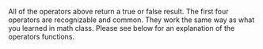 All of the operators above return a true or false result. The first four operators are recognizable and common. They work the same way as what you learned in math class. Please see below for an explanation of the operators functions.

